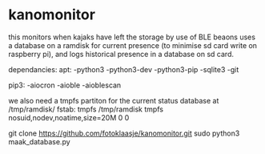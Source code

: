 # kanomonitor
this monitors when kajaks have left the storage by use of BLE beaons
uses a database on a ramdisk for current presence (to minimise sd card write on raspberry pi), and logs historical presence in a database on sd card.

dependancies:
apt:
-python3 
-python3-dev
-python3-pip
-sqlite3
-git

pip3:
-aiocron
-aioble
-aioblescan

we also need a tmpfs partiton for the current status database at /tmp/ramdisk/
fstab:
tmpfs /tmp/ramdisk tmpfs nosuid,nodev,noatime,size=20M 0 0

git clone https://github.com/fotoklaasje/kanomonitor.git
sudo python3 maak_database.py
